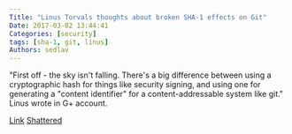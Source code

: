 ```yaml
---
Title: "Linus Torvals thoughts about broken SHA-1 effects on Git"
Date: 2017-03-02 13:44:41
Categories: [security]
tags: [sha-1, git, linus]
Authors: sedlav
---
```


"First off - the sky isn't falling. There's a big difference between using a cryptographic hash for things like security signing, and using one for generating a "content identifier" for a content-addressable system like git." Linus wrote in G+ account.

[Link](https://plus.google.com/+LinusTorvalds/posts/7tp2gYWQugL)
[Shattered](https://shattered.it/)
